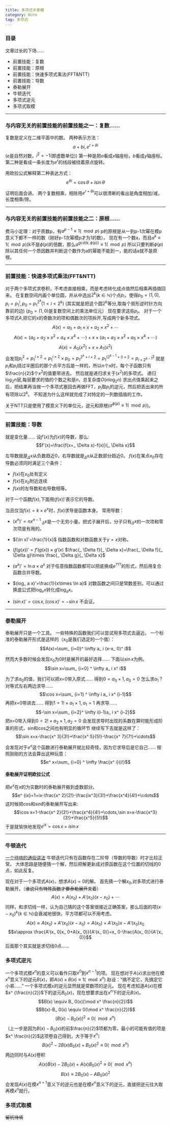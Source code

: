 ```yaml
---
title: 多项式半家桶
category: Note
tag: 多项式
---
```


### 目录
文章过长的下场……
* 前置技能：复数
* 前置技能：原根
* 前置技能：快速多项式乘法(FFT&NTT)
* 前置技能：导数
* 泰勒展开
* 牛顿迭代
* 多项式逆元
* 多项式取模

---

### 与内容无关的前置技能的前置技能之一：复数……
复数是定义在二维平面中的数。
两种表示方法：
$$a+bi,e^ {r+\theta i}$$
($e$是自然对数，$i^ 2=-1$(即虚数单位))
第一种是把$a$看成$x$轴座标，$b$看成$y$轴座标。
第二种是看成一条长度为$e^ r$的线段被绕着原点旋转。

用欧拉公式解释第二种表达方式：
$$e^ {\theta i}=\cos\theta+i\sin\theta$$

证明后面会讲。
两个复数相乘，相除用$e^ {r+\theta i}$可以很清晰的看出是角度相加/减，长度相乘/除。

---

### 与内容无关的前置技能的前置技能之二：原根……
费马小定理：对于质数p，有$a^ {p-1}\equiv 1(\mod p)$
p的原根是从一到p-1次幂在模p意义下都不一样的数（刚好p-1次幂模p才为1的数）。
现在有一个数a，而且$a^ k\equiv 1(\mod p)$(k不是$\phi(p)$的倍数，那么$a^ {gcd(k,\phi(p))}\equiv 1(\mod p)$
所以只要判断$\phi(p)$除以其任何一个质因数并判断这个数作为a的幂能不能到一，能的话a就不是原根。

---

### 前置技能：快速多项式乘法(FFT&NTT)

对于两个多项式求卷积，不考虑直接相乘，而是考虑转化成点值然后相乘再插值回来。
在复数空间内画个单位圆，并从中选出$2^k$($k \in \mathbb{N}$)个点$p_ i$，使得$p_ 0=(1,0),p_ i=p_ 1^ i,p_ 0=p_ 1^{2^ k}(1 < i < 2^ k)$
(其实就是把这个圆$2^k$等分,取每个扇形逆时针方向靠前的边)
($p_ 0=(1,0)$是复数空间上的乘法单位元）
现在要求这些$p_ i$。
对于一个多项式$A$,把它的x的奇数次的项和偶数次的项拆开,写成两个新多项式。
$$A(x)=a_ 0+a_ 1\times x+a_ 2\times x^ 2+\cdots$$
$$A(x)=(a_ 0+a_ 2\times x^ 2 +a_ 4 \times x^4+\cdots)+x\times (a_ 1+a_ 3\times x^ 2+a_ 5\times x^ 4+\cdots)$$
$$A(x)=A_ 0(x^2)+x\times A_ 1(x^2)$$
会发现$p_ i^ 2=p_ 1^ {i\times 2}=p_ 1^ {i\times 2}\times p_ 0=p_ 1^ {2^ k+i\times 2}=p_ 1^ {(2^ {k-1}+i)\times 2}=p_ {i+2^ {k-1}}^ 2$
就是$p_ i$和$p_ i$绕过半圈后的那个点平方后是一样的，所以n个x时，每个子函数只有$\frac{n}{2}$个$x^2$的值要带进去。
然后就是递归求关于($x^2$)的多项式。
递归$\log_ 2 n$层,每层要求的值的个数之和是$n$，总复杂度$O(n\log_ 2 n)$
求出点值乘起来之后，把结果再当做一个多项式塞回去再做FFT，$p_ i$取$p_ i$的逆元，然后把丢出来的所有项除以$2^ k$。
不知道为什么这样就完成了对特定的一列数插值的工作。

关于NTT只是使用了模意义下的单位元，逆元和原根($a^ {\phi(p)}\equiv 1(\mod p)$)。

---

### 前置技能：导数

就是变化量……
设$f'(x)$为$f(x)$的导数，那么:
$$f'(x)=\frac{f(x+_ \Delta x)-f(x)}{_ \Delta x}$$

左导数就是$_ \Delta x$从负数趋近0，右导数就是$_ \Delta x$从正数部分趋近0。
$f(x)$在某点$x_ 0$存在导数必须同时满足三个条件：
* $f(x)$在$x_ 0$处有定义
* $f(x)$在$x_ 0$附近连续
* $f(x)$的左导数和右导数相等。

对于一个函数$f(x)$,下面用$(f(x))'$表示它的导数。

当且仅当$f(x)=k\times e^ x$时，$f(x)$求导是函数本身。
常用导数：
* $(x^ n)'=nx^ {n-1}$
$_ \Delta x$是一个无穷小量。把式子展开后，分子只有$_ \Delta x$的一次项和零次项是有用的。

* $(\ln x)'=\frac{1}{x}$
指数函数和对数函数关于$y=x$对称。

* $(f(g(x))'=f'(g(x))\times g'(x)$
$\frac{_ \Delta f}{_ \Delta x}=\frac{_ \Delta f}{_ \Delta g}\times \frac{_ \Delta g}{_ \Delta x}$

* $(a^ x)'=\ln a\times a^ x$
对于任意指数函数都可以把底换成$e^ {???}$的形式，然后用复合函数合并导数。

* $(log_ a x)'=\frac{1}{x\times \ln a}$
对数函数之间只是常数差别，可以通过换底公式把$\log_ e x$转化成$\log_ a x$。

* $(\sin x)'=\cos x,(\cos x)'=-\sin x$
不会证。

---

### 泰勒展开
泰勒展开只是一个工具。
一些特殊的函数我们可以尝试用多项式去逼近。
一个标准的泰勒展开形式是这样的（$x_ 0$是我们选定的一个值）：
$$A(x)=\sum_ {i=0}^ \infty a_ i (x-x_ 0)^ i$$

然而大多数时候会发现$x_ 0$为0时是展开的最好选择……
下面以$\sin x$为例。
$$\sin x=\sum_ {i=0} ^ \infty a_ i x^ i$$

为了求$a_ 0$的值，我们可以把x=0带入原式……
得到$0=a_ 0\times 1,a_ 0=0$
怎么求$a_ 1$？对等式左右两边求导……
$$\cos x=\sum_ {i=1} ^ \infty i a_ i x^ {i-1}$$
再把x=0带进去……
得到$1=1! \times a_ 1\times 1,a_ 1=1$
再求导……
$$-\sin x=\sum_ {i=2}^ \infty i(i-1)a_ i x^ {i-2}$$
把x=0带入得到$0=2! \times a_ 2 \times 1,a_ 2=0$
会发现求导时出现的系数在算时能形成阶乘的形式，sin和cos之间也有明显的循环节
继续写下去就是这样了：
$$\sin x=x-\frac{x^ 3}{3!}+\frac{x^ 5}{5!}-\frac{x^ 7}{7!}+\cdots$$

会发现对于$e^ x$这个函数进行泰勒展开就比较奇怪，因为它求导后是它自己……
按照刚刚的方法会算出这种玩意：
$$e^ x=\sum_ {i=0} ^ \infty \frac{x^ i}{i!}$$

#### 泰勒展开证明欧拉公式
把$e^ x$在x的为实数时的泰勒展开搬到虚数部分。
$$e^ {ix}=1+ix-\frac{x^ 2}{2!}-\frac{ix^3}{3!}+\frac{x^4}{4!}+\cdots$$
这时候把cos和sin的泰勒展开写出来:
$$\cos x=1-\frac{x^ 2}{2!}+\frac{x^4}{4!}+\cdots,\sin x=x-\frac{x^3}{3!}+\frac{x^5}{5!}$$
于是就愉快地发现$e^ {ix}=\cos x+i\sin x$

---

### 牛顿迭代
[一个待啃的通俗讲法](https://www.matongxue.com/madocs/205.html)
牛顿迭代只有在函数存在二阶导（导数的导数）时才比较正常。
大体思路是随便猜一个解，然后把解更新成对原函数在这个位置的切线的0点，如此反复。

现在对于一个多项式$A(x)$，想求$A(x)=0$的解。
首先猜一个解$x_ 0$,对多项式进行泰勒展开。（~~谁说只有特殊函数才要泰勒展开来着~~）
$$A(x)=A(x_ 0)+ A'(x_ 0)(x-x_ 0)+\cdots$$
同样，和求切线一样，认为自己猜的这个答案很接近正确答案，那么后面的项$(x-x_ 0)^ k(k\in \mathbb{N})$会衰减地很快，平方项都可以不用考虑。
$$A(x)\approx A(x_ 0)+ A'(x_ 0)(x-x_ 0)=A(x_ 0)+ A'(x_ 0)x-A'(x_ 0)x_ 0$$
$$x\approx \frac{A'(x_ 0)x_ 0+A(x_ 0)}{A'(x_ 0)}=x_ 0-\frac{A(x_ 0)}{A'(x_ 0)}$$
后面那个其实就是求切线0点……

### 多项式逆元
一个多项式模$x^ n$的意义可以看作只取$x^ 0$到$x^ {n-1}$的项。
现在想对于$A(x)$求出他在模$x^ n$意义下的逆元$B(x)$，即$A(x)\times B(x) \equiv 1(\mod x^ n)$
赵设：“搞不定它，先搞定它小弟……”
一个多项式模x的逆元显然就是常数项的逆元。
现在考虑知道$A(x)$在模$x^ {\frac{n}{2}}$下的逆元$B_ 0(x)$，现在想要求出在$x^ n$下的逆元$B(x)$。
$$B(x) \equiv B_ 0(x)(\mod x^ \frac{n}{2})$$
$$B(x)-B_ 0(x) \equiv 0(\mod x^ \frac{n}{2})$$
$$(B(x)-B_ 0(x))^ 2 \equiv 0(\mod x^ n)$$
（上一步是因为$B(x)-B_ 0(x)$的前$\frac{n}{2}$项都为零，最小的可能有值的项是$x^ \frac{n}{2}$这项卷自己得到，大于等于$x^ n$）
$$B(x)^ 2-2B(x)B_ 0(x)+B_ 0(x)^ 2 \equiv 0(\mod x^ n)$$
两边同时与$A(x)$卷积
$$A(x)B(x)-2B_ 0(x)+A(x)B_ 0(x)^ 2 \equiv 0(\mod x^ n)$$
$$B(x) \equiv 2B_ 0(x)-AB_ 0(x)^ 2$$
会发现$A(x)$在模$x^ {n+1}$意义下的逆元也是在模$x^ n$意义下的逆元，直接把逆元往大取再模$x^ n$就行。

### 多项式取模
~~留坑待填~~
